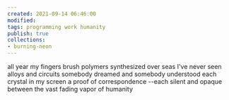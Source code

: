 ```yaml
---
created: 2021-09-14 06:46:00
modified:
tags: programming work humanity
publish: true
collections: 
- burning-neon
---
```


all year my fingers brush polymers
synthesized over seas I've never seen
alloys and circuits somebody dreamed
and somebody understood
each crystal in my screen 
a proof of correspondence
--each silent and opaque
between the vast fading
vapor of humanity
